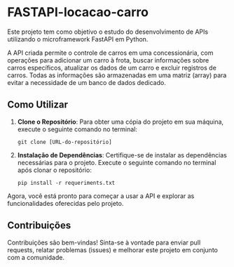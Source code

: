 # FASTAPI-locacao-carro

Este projeto tem como objetivo o estudo do desenvolvimento de APIs utilizando o microframework FastAPI em Python.

A API criada permite o controle de carros em uma concessionária, com operações para adicionar um carro à frota, buscar informações sobre carros específicos, atualizar os dados de um carro e excluir registros de carros. Todas as informações são armazenadas em uma matriz (array) para evitar a necessidade de um banco de dados dedicado.

## Como Utilizar

1. **Clone o Repositório**: Para obter uma cópia do projeto em sua máquina, execute o seguinte comando no terminal:

    ```
    git clone [URL-do-repositório]
    ```

2. **Instalação de Dependências**: Certifique-se de instalar as dependências necessárias para o projeto. Execute o seguinte comando no terminal após clonar o repositório:

    ```
    pip install -r requeriments.txt
    ```

Agora, você está pronto para começar a usar a API e explorar as funcionalidades oferecidas pelo projeto.

## Contribuições

Contribuições são bem-vindas! Sinta-se à vontade para enviar pull requests, relatar problemas (issues) e melhorar este projeto em conjunto com a comunidade.